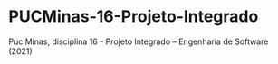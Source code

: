 # PUCMinas-16-Projeto-Integrado
Puc Minas, disciplina 16 - Projeto Integrado – Engenharia de Software (2021)
